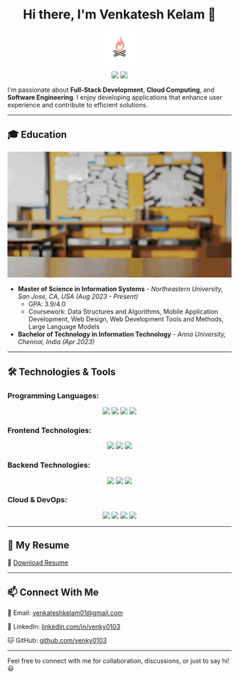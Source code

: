 <h1 align="center">Hi there, I'm Venkatesh Kelam 👋</h1>

<p align="center">
  <img src="https://github.com/suhasmaddali/GIF-files/blob/main/animat-campfire-color.gif" width="75" />
</p>

<p align="center">
  <a href="https://www.linkedin.com/in/venky0103"><img src="https://img.shields.io/badge/LinkedIn-0077B5?style=for-the-badge&logo=linkedin&logoColor=white"></a>
  <a href="http://github.com/venky0103"><img src="https://img.shields.io/badge/GitHub-181717?style=for-the-badge&logo=github&logoColor=white"></a>
</p>

I'm passionate about __Full-Stack Development__, __Cloud Computing__, and __Software Engineering__. I enjoy developing applications that enhance user experience and contribute to efficient solutions.

---

## 🎓 Education

<p align="center">
  <img src="https://github.com/suhasmaddali/GIF-files/blob/main/education%20gif.gif" width="750" />
</p>

- **Master of Science in Information Systems** - *Northeastern University, San Jose, CA, USA* _(Aug 2023 - Present)_
  - GPA: 3.9/4.0
  - Coursework: Data Structures and Algorithms, Mobile Application Development, Web Design, Web Development Tools and Methods, Large Language Models
- **Bachelor of Technology in Information Technology** - *Anna University, Chennai, India* _(Apr 2023)_

---

## 🛠 Technologies & Tools

### **Programming Languages:**
<p align="center">
  <img src="https://img.shields.io/badge/Java-ED8B00?style=for-the-badge&logo=java&logoColor=white" />
  <img src="https://img.shields.io/badge/Python-3776AB?style=for-the-badge&logo=python&logoColor=white" />
  <img src="https://img.shields.io/badge/JavaScript-F7DF1E?style=for-the-badge&logo=javascript&logoColor=black" />
  <img src="https://img.shields.io/badge/TypeScript-007ACC?style=for-the-badge&logo=typescript&logoColor=white" />
</p>

### **Frontend Technologies:**
<p align="center">
  <img src="https://img.shields.io/badge/React-20232A?style=for-the-badge&logo=react&logoColor=61DAFB" />
  <img src="https://img.shields.io/badge/Next.js-000000?style=for-the-badge&logo=nextdotjs&logoColor=white" />
  <img src="https://img.shields.io/badge/TailwindCSS-38B2AC?style=for-the-badge&logo=tailwind-css&logoColor=white" />
</p>

### **Backend Technologies:**
<p align="center">
  <img src="https://img.shields.io/badge/Node.js-43853D?style=for-the-badge&logo=node.js&logoColor=white" />
  <img src="https://img.shields.io/badge/Express.js-000000?style=for-the-badge&logo=express&logoColor=white" />
  <img src="https://img.shields.io/badge/Spring%20Boot-6DB33F?style=for-the-badge&logo=spring&logoColor=white" />
</p>

### **Cloud & DevOps:**
<p align="center">
  <img src="https://img.shields.io/badge/AWS-FF9900?style=for-the-badge&logo=amazon-aws&logoColor=white" />
  <img src="https://img.shields.io/badge/Terraform-623CE4?style=for-the-badge&logo=terraform&logoColor=white" />
  <img src="https://img.shields.io/badge/Docker-2496ED?style=for-the-badge&logo=docker&logoColor=white" />
  <img src="https://img.shields.io/badge/Kubernetes-326CE5?style=for-the-badge&logo=kubernetes&logoColor=white" />
</p>

---

## 📄 My Resume

📄 [Download Resume](https://github.com/venky0103/Resume/blob/main/Venkatesh_Resume.pdf)

---

## 📫 Connect With Me

📧 Email: [venkateshkelam01@gmail.com](mailto:venkateshkelam01@gmail.com)

📘 LinkedIn: [linkedin.com/in/venky0103](https://www.linkedin.com/in/venky0103)

🐱 GitHub: [github.com/venky0103](http://github.com/venky0103)

---

Feel free to connect with me for collaboration, discussions, or just to say hi! 😃
